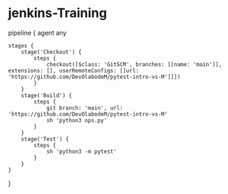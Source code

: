 # jenkins-Training
pipeline {
    agent any

    stages {
        stage('Checkout') {
            steps {
                checkout([$class: 'GitSCM', branches: [[name: 'main']], extensions: [], userRemoteConfigs: [[url: 'https://github.com/DevOlabodeM/pytest-intro-vs-M']]])
            }
        }
        stage('Build') {
            steps {
                git branch: 'main', url: 'https://github.com/DevOlabodeM/pytest-intro-vs-M'
                sh 'python3 ops.py'
            }
        }
        stage('Test') {
            steps {
                sh 'python3 -m pytest'
            }
        }
    }
}
